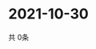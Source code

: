 # 2021-10-30
  共 0条

  <!-- BEGIN -->
  <!-- 最后更新时间Sat Oct 30 2021 14:02:47 GMT+0000 (Coordinated Universal Time) -->
  
  <!-- END -->
  
  